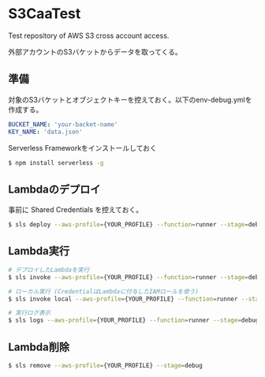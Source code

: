 # S3CaaTest
Test repository of AWS S3 cross account access.

外部アカウントのS3バケットからデータを取ってくる。

## 準備
対象のS3バケットとオブジェクトキーを控えておく。以下のenv-debug.ymlを作成する。

``` yml
BUCKET_NAME: 'your-backet-name'
KEY_NAME: 'data.json'
```

Serverless Frameworkをインストールしておく

``` sh
$ npm install serverless -g
```

## Lambdaのデプロイ
事前に Shared Credentials を控えておく。

``` sh
$ sls deploy --aws-profile={YOUR_PROFILE} --function=runner --stage=debug
```

## Lambda実行

``` sh
# デプロイしたLambdaを実行
$ sls invoke --aws-profile={YOUR_PROFILE} --function=runner --stage=debug

# ローカル実行 (CredentialはLambdaに付与したIAMロールを使う)
$ sls invoke local --aws-profile={YOUR_PROFILE} --function=runner --stage=debug

# 実行ログ表示
$ sls logs --aws-profile={YOUR_PROFILE} --function=runner --stage=debug
```

## Lambda削除

``` sh
$ sls remove --aws-profile={YOUR_PROFILE} --stage=debug
```

